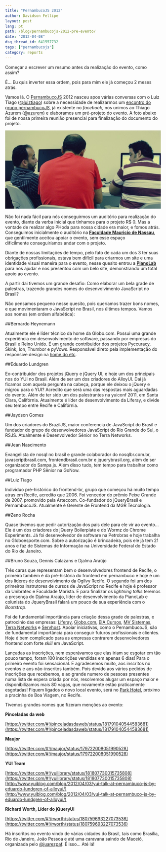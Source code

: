 ```yaml
---
title: "PernambucoJS 2012"
author: Davidson Fellipe
layout: post
lang: pt
path: /blog/pernambucojs-2012-pre-evento/
date: "2012-04-08"
dsq_thread_id: 641557732
tags: ["pernambucojs"]
category: reports
---
```


Começar a escrever um resumo antes da realização do evento, como assim?

É… Eu quis inverter essa ordem, pois para mim ele já começou 2 meses atrás.

Vamos lá. O [PernambucoJS][1] 2012 nasceu apos várias conversas com o Luiz Tiago ([@luiztiago][2]) sobre a necessidade de realizarmos um [encontro do grupo pernambucoJS][3], já existente no _facebook_, nos unimos ao Thiago Azurem ([@azurem][4]) e elaboramos um pré-projeto do evento. A foto abaixo foi de nossa primeira reunião presencial para finalização do documento do projeto.

[1]: http://pernambucojs.com
[2]: http://twitter.com/luiztiago
[3]: http://www.facebook.com/groups/pernambucojs/
[4]: http://twitter.com/azurem

![](./pejs.jpg)

Não foi nada fácil para nós conseguirmos um auditório para realização do evento, diante da verba inicial que tínhamos para o projeto R\$ 0. Mas a vontade de realizar algo PHoda para nossa cidade era maior, e fomos atrás. Conseguimos inicialmente o auditório na **[Faculdade Mauricio de Nassau][6]**, que gentilmente aceitou apoiar o evento, sem esse espaço dificilmente conseguiríamos andar com o projeto.

[6]: http://www.mauriciodenassau.edu.br/

Diante de nossas limitações de tempo, pelo fato de cada um dos 3 ter suas obrigações profissionais, estava bem difícil para criarmos um site e uma identidade visual maneira para o evento, nesse quesito entrou a **[PianoLab][7]** para nos ajudar e nos presentou com um belo site, demonstrando um total apoio ao evento.

[7]: http://www.pianolab.com.br

A partir dai tivemos um grande desafio: Como elaborar um bela grade de palestras, trazendo grandes nomes do desenvolvimento JavaScript no Brasil?

Não pensamos pequeno nesse quesito, pois queríamos trazer bons nomes, e que movimentaram o JavaScript no Brasil, nos últimos tempos. Vamos aos nomes (em ordem alfabética):

##Bernardo Heynemann

Atualmente ele é líder técnico da home da Globo.com. Possui uma grande experiência em desenvolvimento de software, passando por empresas do Brasil e Reino Unido. É um grande contribuidor dos projetos Pyccuracy, Skink, Ion, Thumbor e pyVows. Responsável direto pela implementação do responsive design na [home do etc][8].

[8]: http://etc.globo.com

##Eduardo Lundgren

Ex-contribuidor dos projetos jQuery e jQuery UI, e hoje um dos principais nos do YUI no Brasil. Além de ser um dos criadores do AlloyUI. Dai já ficamos com aquela pergunta na cabeça, porque ele deixou o jQuery e migrou para o YUI? Acredito que será uma das respostas mais aguardadas do evento. Além de ter sido um dos palestrantes na yuiconf 2011, em Santa Clara, Califórnia. Atualmente é líder de desenvolvimento da Liferay, e divide seu tempo entre Recife e Califórnia.

##Jaydson Gomes

Um dos criadores do BrazilJS, maior conferencia de JavaScript do Brasil e fundador do grupo de desenvolvedores JavaScript do Rio Grande do Sul, o RSJS. Atualmente é Desenvolvedor Sênior no Terra Networks.

##Jean Nascimento

Evangelista de nosql no brasil e grande colaborador do nosqlbr.com.br, javascriptbrasil.com, frontendbrasil.com.br e jquerybrasil.org, além de ser organizador do Sampa.js. Além disso tudo, tem tempo para trabalhar como programador PHP Sênior na GoNow.

##Luiz Tiago

Individuo pré-histórico do frontend-br, grupo que começou há muito tempo atras em Recife, acredito que 2006. Foi vencedor do prêmio Peixe Grande de 2007, promovido pela Arteccom. Co-fundador do jQueryBrasil e PernambucoJS. Atualmente é Gerente de Frontend da MGR Tecnologia.

##Zeno Rocha

Quase tivemos que pedir autorização dos pais dele para ele vir ao evento… Ele é um dos criadores do jQuery Boilerplate e do Wormz do Chrome Experiments. Já foi desenvolvedor de software na Petrobras e hoje trabalha no Globoesporte.com. Sobre a autorização é brincadeira, pois ele já tem 21 anos e faz de Sistemas de Informação na Universidade Federal do Estado do Rio de Janeiro.

##Bruno Souza, Dennis Calazans e Djalma Araújo

Três caras que representam bem o desenvolvedores frontend de Recife, o primeiro também é da pré-história do frontend em pernambuco e hoje é um dos lideres de desenvolvimento da Ogilvy Recife. O segundo foi um dos primeiros instrutores de cursos de JavaScript no Recife e hoje é professor da Unibratec e Faculdade Marista. E para finalizar os _lightning talks_ teremos a presença do Djalma Araújo, líder de desenvolvimento da PianoLab e colunista do JqueryBrasil falará um pouco de sua experiência com o _Bootstrap_.

Foi de fundamental importância para criação dessa grade de palestras, o patrocinio das empresas: [Liferay][9], [Globo.com][10], [EIA Cursos][11], [MV Sistemas][12], [Terra Networks][13] e [Servhost][14]. Apoiar iniciativas, como o PernambucoJS, são de fundamental importância para conseguir futuros profissionais e clientes. Hoje é bem complicado para as empresas contrarem desenvolvedores frontend com forte *skill* em JavaScript.

[9]: http://www.liferay.com/
[10]: http://www.globo.com/
[11]: http://curso.eia.com.br/javascript.php
[12]: http://www.mv.com.br/mv/
[13]: http://www.terra.com.br/portal/
[14]: http://servhost.com.br/novo/

Lançadas as inscrições, nem esperávamos que elas iriam se esgotar em tão pouco tempo, foram 100 inscrições vendidas em apenas 6 dias! Para o primeiro evento foi sensacional. E agradecemos muito, aos inscritos no eventos e aos não-inscritos também. Pois devido aos vários pedidos de inscrições que recebemos, e ao grande numero de pessoas presentes numa lista de espera criada por nós, resolvemos alugar um espaço maior e disponibilizamos mais 80 vagas, que novamente estão praticamente esgotadas! Fiquem ligados o novo local evento, será no [Park Hotel][15], próximo a pracinha de Boa Viagem, no Recife.

[15]: http://www.park.com.br/

Tivemos grandes nomes que fizeram menções ao evento:

**Pinceladas da web**

[https://twitter.com/#!/pinceladasdaweb/status/181791040544583681](https://twitter.com/#!/pinceladasdaweb/status/181791040544583681)

**Maujor**

[https://twitter.com/#!/maujor/status/179722008051990528](https://twitter.com/#!/maujor/status/179722008051990528)

**YUI Team**

[https://twitter.com/#!/yuilibrary/status/181807730015735808](https://twitter.com/#!/yuilibrary/status/181807730015735808)
[http://www.yuiblog.com/blog/2012/04/03/yui-talk-at-pernambuco-js-by-eduardo-lundgren-of-alloyui/](http://www.yuiblog.com/blog/2012/04/03/yui-talk-at-pernambuco-js-by-eduardo-lundgren-of-alloyui/)

**Richard Worth, Líder do jQueryUI**

[https://twitter.com/#!/rworth/status/180759693227073536](https://twitter.com/#!/rworth/status/180759693227073536)

Há inscritos no evento vindo de várias cidades do Brasil, tais como Brasilia, Rio de Janeiro, João Pessoa e até uma caravana saindo de Maceió, organizada pelo [@juarezpaf][16]. É isso… Até lá!

[16]: https://twitter.com/#!/juarezpaf
